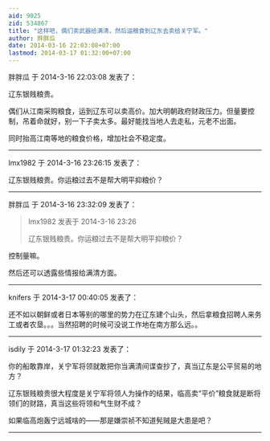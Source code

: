 ```yaml
---
aid: 9025
zid: 534867
title: "这样吧，偶们卖武器给满清，然后运粮食到辽东去卖给关宁军。"
author: 胖胖瓜
date: 2014-03-16 22:03:08+07:00
lastmod: 2014-03-17 01:32:00+07:00
---
```


胖胖瓜 于 2014-3-16 22:03:08 发表了：

辽东银贱粮贵。

偶们从江南采购粮食，运到辽东可以卖高价。加大明朝政府财政压力。但量要控制，吊着命就好，别一下子卖太多。最好能找当地人去走私，元老不出面。

同时抬高江南等地的粮食价格，增加社会不稳定度。

---

lmx1982 于 2014-3-16 23:26:15 发表了：

辽东银贱粮贵。你运粮过去不是帮大明平抑粮价？

---

胖胖瓜 于 2014-3-16 23:32:09 发表了：

> lmx1982 发表于 2014-3-16 23:26
>
> 辽东银贱粮贵。你运粮过去不是帮大明平抑粮价？

控制量嘛。

然后还可以透露些情报给满清方面。

---

knifers 于 2014-3-17 00:40:05 发表了：

还不如以朝鲜或者日本等别的哪里的势力在辽东建个山头，然后拿粮食招聘人来务工或者农垦。。。当然招聘的时候可没说工作地在南方那么远。。

---

isdily 于 2014-3-17 01:32:23 发表了：

你的船敢靠岸，关宁军将领就敢把你当满清间谍查抄了，真当辽东是公平贸易的地方？

辽东银贱粮贵很大程度是关宁军将领人为操作的结果，临高卖“平价”粮食就是断将领们的财路，真当这些将领和气生财不成？

如果临高炮轰宁远城啥的——那是嫌崇祯不知道髡贼是大患是吧？

---
